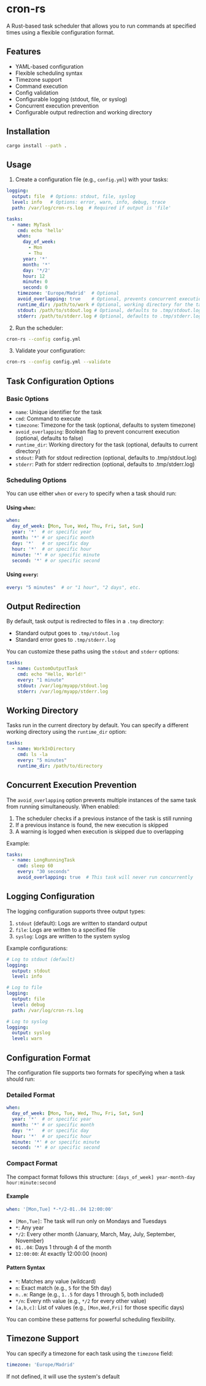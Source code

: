 # cron-rs

A Rust-based task scheduler that allows you to run commands at specified times using a flexible configuration format.

## Features

- YAML-based configuration
- Flexible scheduling syntax
- Timezone support
- Command execution
- Config validation
- Configurable logging (stdout, file, or syslog)
- Concurrent execution prevention
- Configurable output redirection and working directory

## Installation

```bash
cargo install --path .
```

## Usage

1. Create a configuration file (e.g., `config.yml`) with your tasks:

```yaml
logging:
  output: file  # Options: stdout, file, syslog
  level: info   # Options: error, warn, info, debug, trace
  path: /var/log/cron-rs.log  # Required if output is 'file'

tasks:
  - name: MyTask
    cmd: echo 'hello'
    when:
      day_of_week:
        - Mon
        - Thu
      year: '*'
      month: '*'
      day: '*/2'
      hour: 12
      minute: 0
      second: 0
    timezone: 'Europe/Madrid'  # Optional
    avoid_overlapping: true    # Optional, prevents concurrent execution
    runtime_dir: /path/to/work # Optional, working directory for the task
    stdout: /path/to/stdout.log # Optional, defaults to .tmp/stdout.log
    stderr: /path/to/stderr.log # Optional, defaults to .tmp/stderr.log
```

2. Run the scheduler:

```bash
cron-rs --config config.yml
```

3. Validate your configuration:

```bash
cron-rs --config config.yml --validate
```

## Task Configuration Options

### Basic Options
- `name`: Unique identifier for the task
- `cmd`: Command to execute
- `timezone`: Timezone for the task (optional, defaults to system timezone)
- `avoid_overlapping`: Boolean flag to prevent concurrent execution (optional, defaults to false)
- `runtime_dir`: Working directory for the task (optional, defaults to current directory)
- `stdout`: Path for stdout redirection (optional, defaults to .tmp/stdout.log)
- `stderr`: Path for stderr redirection (optional, defaults to .tmp/stderr.log)

### Scheduling Options
You can use either `when` or `every` to specify when a task should run:

#### Using `when`:
```yaml
when:
  day_of_week: [Mon, Tue, Wed, Thu, Fri, Sat, Sun]
  year: '*'  # or specific year
  month: '*' # or specific month
  day: '*'   # or specific day
  hour: '*'  # or specific hour
  minute: '*' # or specific minute
  second: '*' # or specific second
```

#### Using `every`:
```yaml
every: "5 minutes"  # or "1 hour", "2 days", etc.
```

## Output Redirection

By default, task output is redirected to files in a `.tmp` directory:
- Standard output goes to `.tmp/stdout.log`
- Standard error goes to `.tmp/stderr.log`

You can customize these paths using the `stdout` and `stderr` options:

```yaml
tasks:
  - name: CustomOutputTask
    cmd: echo "Hello, World!"
    every: "1 minute"
    stdout: /var/log/myapp/stdout.log
    stderr: /var/log/myapp/stderr.log
```

## Working Directory

Tasks run in the current directory by default. You can specify a different working directory using the `runtime_dir` option:

```yaml
tasks:
  - name: WorkInDirectory
    cmd: ls -la
    every: "5 minutes"
    runtime_dir: /path/to/directory
```

## Concurrent Execution Prevention

The `avoid_overlapping` option prevents multiple instances of the same task from running simultaneously. When enabled:

1. The scheduler checks if a previous instance of the task is still running
2. If a previous instance is found, the new execution is skipped
3. A warning is logged when execution is skipped due to overlapping

Example:
```yaml
tasks:
  - name: LongRunningTask
    cmd: sleep 60
    every: "30 seconds"
    avoid_overlapping: true  # This task will never run concurrently
```

## Logging Configuration

The logging configuration supports three output types:

1. `stdout` (default): Logs are written to standard output
2. `file`: Logs are written to a specified file
3. `syslog`: Logs are written to the system syslog

Example configurations:

```yaml
# Log to stdout (default)
logging:
  output: stdout
  level: info

# Log to file
logging:
  output: file
  level: debug
  path: /var/log/cron-rs.log

# Log to syslog
logging:
  output: syslog
  level: warn
```

## Configuration Format

The configuration file supports two formats for specifying when a task should run:

### Detailed Format

```yaml
when:
  day_of_week: [Mon, Tue, Wed, Thu, Fri, Sat, Sun]
  year: '*'  # or specific year
  month: '*' # or specific month
  day: '*'   # or specific day
  hour: '*'  # or specific hour
  minute: '*' # or specific minute
  second: '*' # or specific second
```

### Compact Format

The compact format follows this structure:
`[days_of_week] year-month-day hour:minute:second`

#### Example

```yaml
when: '[Mon,Tue] *-*/2-01..04 12:00:00'
```

- `[Mon,Tue]`: The task will run only on Mondays and Tuesdays
- `*`: Any year
- `*/2`: Every other month (January, March, May, July, September, November)
- `01..04`: Days 1 through 4 of the month
- `12:00:00`: At exactly 12:00:00 (noon)


#### Pattern Syntax

- `*`: Matches any value (wildcard)
- `n`: Exact match (e.g., `5` for the 5th day)
- `n..m`: Range (e.g., `1..5` for days 1 through 5, both included)
- `*/n`: Every nth value (e.g., `*/2` for every other value)
- `[a,b,c]`: List of values (e.g., `[Mon,Wed,Fri]` for those specific days)

You can combine these patterns for powerful scheduling flexibility.


## Timezone Support

You can specify a timezone for each task using the `timezone` field:

```yaml
timezone: 'Europe/Madrid'
```

If not defined, it will use the system's default